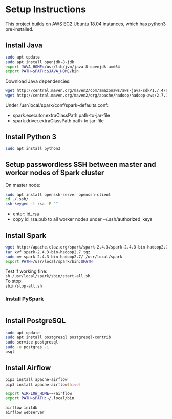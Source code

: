 # Setup Instructions
This project builds on AWS EC2 Ubuntu 18.04 instances, which has python3 pre-installed. 

## Install Java
```bash
sudo apt update
sudo apt install openjdk-8-jdk
export JAVA_HOME=/usr/lib/jvm/java-8-openjdk-amd64
export PATH=$PATH:$JAVA_HOME/bin
```
Download Java dependencies:
```bash
wget http://central.maven.org/maven2/com/amazonaws/aws-java-sdk/1.7.4/aws-java-sdk-1.7.4.jar
wget http://central.maven.org/maven2/org/apache/hadoop/hadoop-aws/2.7.1/hadoop-aws-2.7.1.jar
```
Under /usr/local/spark/conf/spark-defaults.conf:
- spark.executor.extraClassPath path-to-jar-file
- spark.driver.extraClassPath path-to-jar-file

## Install Python 3
```bash
sudo apt install python3
```

## Setup passwordless SSH between master and worker nodes of Spark cluster
On master node:
```bash
sudo apt install openssh-server openssh-client
cd ./.ssh/
ssh-keygen -t rsa -P ""
```
- enter: id_rsa
- copy id_rsa.pub to all worker nodes under ~/.ssh/authorized_keys

## Install Spark
```bash
wget http://apache.claz.org/spark/spark-2.4.3/spark-2.4.3-bin-hadoop2.7.tgz
tar xvf spark-2.4.3-bin-hadoop2.7.tgz
sudo mv spark-2.4.3-bin-hadoop2.7/ /usr/local/spark
export PATH=/usr/local/spark/bin:$PATH
```
Test if working fine:       
```sh /usr/local/spark/sbin/start-all.sh```     
To stop:        
```sbin/stop-all.sh```

### Install PySpark
```bash
```

## Install PostgreSQL
```bash
sudo apt update
sudo apt install postgresql postgresql-contrib
sudo service postgresql
sudo -u postgres -i
psql
```

## Install Airflow
```bash
pip3 install apache-airflow
pip3 install apache-airflow[hive]

export AIRFLOW_HOME=~/airflow
export PATH=$PATH:~/.local/bin

airflow initdb
airflow webserver
```


